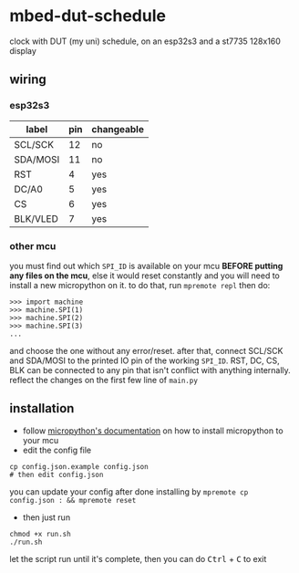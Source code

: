 # mbed-dut-schedule
clock with DUT (my uni) schedule, on an esp32s3 and a st7735 128x160 display
## wiring
### esp32s3
|label   |pin|changeable|
|--------|---|----------|
|SCL/SCK |12 |no        |
|SDA/MOSI|11 |no        |
|RST     |4  |yes       |
|DC/A0   |5  |yes       |
|CS      |6  |yes       |
|BLK/VLED|7  |yes       |
### other mcu
you must find out which `SPI_ID` is available on your mcu **BEFORE putting any files on the mcu**, else it would reset constantly and you will need to install a new micropython on it. to do that, run `mpremote repl` then do:
```
>>> import machine
>>> machine.SPI(1)
>>> machine.SPI(2)
>>> machine.SPI(3)
...
```
and choose the one without any error/reset. 
after that, connect SCL/SCK and SDA/MOSI to the printed IO pin of the working `SPI_ID`. RST, DC, CS, BLK can be connected to any pin that isn't conflict with anything internally. reflect the changes on the first few line of `main.py`
## installation
- follow [micropython's documentation](https://micropython.org/download/) on how to install micropython to your mcu
- edit the config file
```
cp config.json.example config.json
# then edit config.json

```
you can update your config after done installing by `mpremote cp config.json : && mpremote reset`
- then just run
```
chmod +x run.sh
./run.sh

```
let the script run until it's complete, then you can do <kbd>Ctrl</kbd> + <kbd>C</kbd> to exit
